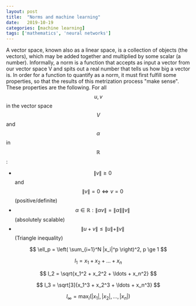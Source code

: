 ```yaml
---
layout: post
title:  "Norms and machine learning"
date:   2019-10-19
categories: [machine learning]
tags: ['mathematics', 'neural networks']
---
```


A vector space, known also as a linear space, is a collection of objects (the vectors),
which may be added together and multiplied by some scalar (a number). Informally, a norm
is a function that accepts as input a vector from our vector space V and spits out a real
number that tells us how big a vector is. In order for a function to quantify as a norm,
it must first fulfill some properties, so that the results of this metrization process "make sense".
These properties are the following. For all $$u, v$$ in the vector space $$V$$ and $$\alpha$$ in
$$\mathbb{R}$$:

* $$\|v\| \ge 0$$ and $$\|v\| = 0 \Leftrightarrow v = 0$$ (positive/definite)
* $$\alpha \in \mathbb{R}: \| \alpha v \| = \|\alpha\| \| v \|$$ (absolutely scalable)
* $$\|u+v\| \le \|u\|+\|v\|$$ (Triangle inequality)

$$
\ell_p = \left( \sum_{i=1}^N |x_i|^p \right)^2, p \ge 1
$$

$$
l_1 = x_1 + x_2 + \ldots + x_n
$$

$$
l_2 = \sqrt{x_1^2 + x_2^2 + \ldots + x_n^2}
$$

$$
l_3 = \sqrt[3]{x_1^3 + x_2^3 + \ldots + x_n^3}
$$

$$
l_\infty = \max_i(|x_1|, |x_2|, \ldots, |x_n|)
$$
